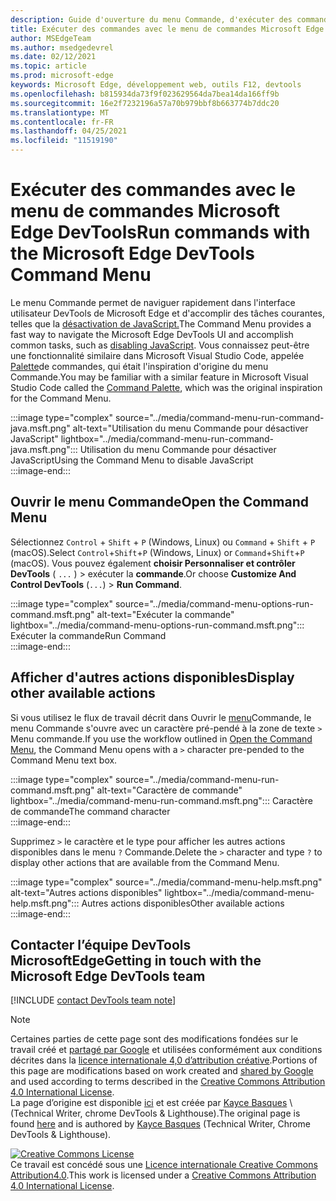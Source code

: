 ```yaml
---
description: Guide d'ouverture du menu Commande, d'exécuter des commandes, de passer en revue d'autres actions, etc.
title: Exécuter des commandes avec le menu de commandes Microsoft Edge DevTools
author: MSEdgeTeam
ms.author: msedgedevrel
ms.date: 02/12/2021
ms.topic: article
ms.prod: microsoft-edge
keywords: Microsoft Edge, développement web, outils F12, devtools
ms.openlocfilehash: b815934da73f9f023629564da7bea14da166ff9b
ms.sourcegitcommit: 16e2f7232196a57a70b979bbf8b663774b7ddc20
ms.translationtype: MT
ms.contentlocale: fr-FR
ms.lasthandoff: 04/25/2021
ms.locfileid: "11519190"
---
```

<!-- Copyright Kayce Basques 

   Licensed under the Apache License, Version 2.0 (the "License");
   you may not use this file except in compliance with the License.
   You may obtain a copy of the License at

       https://www.apache.org/licenses/LICENSE-2.0

   Unless required by applicable law or agreed to in writing, software
   distributed under the License is distributed on an "AS IS" BASIS,
   WITHOUT WARRANTIES OR CONDITIONS OF ANY KIND, either express or implied.
   See the License for the specific language governing permissions and
   limitations under the License.  -->  

# <a name="run-commands-with-the-microsoft-edge-devtools-command-menu"></a><span data-ttu-id="92e1d-104">Exécuter des commandes avec le menu de commandes Microsoft Edge DevTools</span><span class="sxs-lookup"><span data-stu-id="92e1d-104">Run commands with the Microsoft Edge DevTools Command Menu</span></span>  

<span data-ttu-id="92e1d-105">Le menu Commande permet de naviguer rapidement dans l'interface utilisateur DevTools de Microsoft Edge et d'accomplir des tâches courantes, telles que la [désactivation de JavaScript.][JavascriptDisable]</span><span class="sxs-lookup"><span data-stu-id="92e1d-105">The Command Menu provides a fast way to navigate the Microsoft Edge DevTools UI and accomplish common tasks, such as [disabling JavaScript][JavascriptDisable].</span></span>  <span data-ttu-id="92e1d-106">Vous connaissez peut-être une fonctionnalité similaire dans Microsoft Visual Studio Code, appelée [Palette][VisualStudioCodeUICommandPalette]de commandes, qui était l'inspiration d'origine du menu Commande.</span><span class="sxs-lookup"><span data-stu-id="92e1d-106">You may be familiar with a similar feature in Microsoft Visual Studio Code called the [Command Palette][VisualStudioCodeUICommandPalette], which was the original inspiration for the Command Menu.</span></span>  

:::image type="complex" source="../media/command-menu-run-command-java.msft.png" alt-text="Utilisation du menu Commande pour désactiver JavaScript" lightbox="../media/command-menu-run-command-java.msft.png":::
   <span data-ttu-id="92e1d-108">Utilisation du menu Commande pour désactiver JavaScript</span><span class="sxs-lookup"><span data-stu-id="92e1d-108">Using the Command Menu to disable JavaScript</span></span>  
:::image-end:::  

## <a name="open-the-command-menu"></a><span data-ttu-id="92e1d-109">Ouvrir le menu Commande</span><span class="sxs-lookup"><span data-stu-id="92e1d-109">Open the Command Menu</span></span>  

<span data-ttu-id="92e1d-110">Sélectionnez `Control` + `Shift` + `P` \(Windows, Linux\) ou `Command` + `Shift` + `P` \(macOS\).</span><span class="sxs-lookup"><span data-stu-id="92e1d-110">Select `Control`+`Shift`+`P` \(Windows, Linux\) or `Command`+`Shift`+`P` \(macOS\).</span></span> <span data-ttu-id="92e1d-111">Vous pouvez également **choisir Personnaliser et contrôler DevTools** \( `...` \) > exécuter la **commande**.</span><span class="sxs-lookup"><span data-stu-id="92e1d-111">Or choose **Customize And Control DevTools** \(`...`\) > **Run Command**.</span></span>  

:::image type="complex" source="../media/command-menu-options-run-command.msft.png" alt-text="Exécuter la commande" lightbox="../media/command-menu-options-run-command.msft.png":::
   <span data-ttu-id="92e1d-113">Exécuter la commande</span><span class="sxs-lookup"><span data-stu-id="92e1d-113">Run Command</span></span>  
:::image-end:::  

## <a name="display-other-available-actions"></a><span data-ttu-id="92e1d-114">Afficher d'autres actions disponibles</span><span class="sxs-lookup"><span data-stu-id="92e1d-114">Display other available actions</span></span>  

<span data-ttu-id="92e1d-115">Si vous utilisez le flux de travail décrit dans Ouvrir le [menu](#open-the-command-menu)Commande, le menu Commande s'ouvre avec un caractère pré-pendé à la zone de texte `>` Menu commande.</span><span class="sxs-lookup"><span data-stu-id="92e1d-115">If you use the workflow outlined in [Open the Command Menu](#open-the-command-menu), the Command Menu opens with a `>` character pre-pended to the Command Menu text box.</span></span>  

:::image type="complex" source="../media/command-menu-run-command.msft.png" alt-text="Caractère de commande" lightbox="../media/command-menu-run-command.msft.png":::
   <span data-ttu-id="92e1d-117">Caractère de commande</span><span class="sxs-lookup"><span data-stu-id="92e1d-117">The command character</span></span>  
:::image-end:::  

<span data-ttu-id="92e1d-118">Supprimez `>` le caractère et le type pour afficher les autres actions disponibles dans le menu `?` Commande.</span><span class="sxs-lookup"><span data-stu-id="92e1d-118">Delete the `>` character and type `?` to display other actions that are available from the Command Menu.</span></span>  

:::image type="complex" source="../media/command-menu-help.msft.png" alt-text="Autres actions disponibles" lightbox="../media/command-menu-help.msft.png":::
   <span data-ttu-id="92e1d-120">Autres actions disponibles</span><span class="sxs-lookup"><span data-stu-id="92e1d-120">Other available actions</span></span>  
:::image-end:::  

## <a name="getting-in-touch-with-the-microsoft-edge-devtools-team"></a><span data-ttu-id="92e1d-121">Contacter l’équipe DevTools MicrosoftEdge</span><span class="sxs-lookup"><span data-stu-id="92e1d-121">Getting in touch with the Microsoft Edge DevTools team</span></span>  

[!INCLUDE [contact DevTools team note](../includes/contact-devtools-team-note.md)]  

<!-- links -->  

[JavascriptDisable]: ../javascript/disable.md "Désactiver JavaScript avec Microsoft Edge DevTools | Documents Microsoft"  

[VisualStudioCodeUICommandPalette]: https://code.visualstudio.com/docs/getstarted/userinterface#_command-palette "Palette de commandes : Visual Studio'interface utilisateur de code"  

> [!NOTE]
> <span data-ttu-id="92e1d-124">Certaines parties de cette page sont des modifications fondées sur le travail créé et [partagé par Google][GoogleSitePolicies] et utilisées conformément aux conditions décrites dans la [licence internationale 4,0 d’attribution créative][CCA4IL].</span><span class="sxs-lookup"><span data-stu-id="92e1d-124">Portions of this page are modifications based on work created and [shared by Google][GoogleSitePolicies] and used according to terms described in the [Creative Commons Attribution 4.0 International License][CCA4IL].</span></span>  
> <span data-ttu-id="92e1d-125">La page d’origine est disponible [ici](https://developers.google.com/web/tools/chrome-devtools/command-menu/index) et est créée par [Kayce Basques][KayceBasques] \ (Technical Writer, chrome DevTools \& Lighthouse\).</span><span class="sxs-lookup"><span data-stu-id="92e1d-125">The original page is found [here](https://developers.google.com/web/tools/chrome-devtools/command-menu/index) and is authored by [Kayce Basques][KayceBasques] \(Technical Writer, Chrome DevTools \& Lighthouse\).</span></span>  

[![Creative Commons License][CCby4Image]][CCA4IL]  
<span data-ttu-id="92e1d-127">Ce travail est concédé sous une [Licence internationale Creative Commons Attribution4.0][CCA4IL].</span><span class="sxs-lookup"><span data-stu-id="92e1d-127">This work is licensed under a [Creative Commons Attribution 4.0 International License][CCA4IL].</span></span>  

[CCA4IL]: https://creativecommons.org/licenses/by/4.0  
[CCby4Image]: https://i.creativecommons.org/l/by/4.0/88x31.png  
[GoogleSitePolicies]: https://developers.google.com/terms/site-policies  
[KayceBasques]: https://developers.google.com/web/resources/contributors/kaycebasques  
